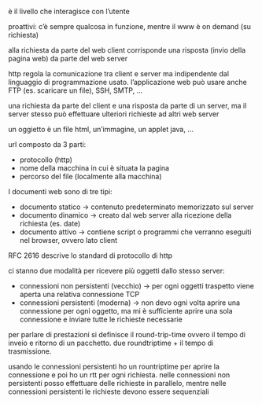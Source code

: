 è il livello  che interagisce con l’utente

proattivi: c’è sempre qualcosa in funzione, mentre il www è on demand (su richiesta)

alla richiesta da parte del web client corrisponde una risposta (invio della pagina web) da parte del web server

http regola la comunicazione tra client e server ma indipendente dal linguaggio di programmazione usato. l’applicazione web può usare anche FTP (es. scaricare un file), SSH, SMTP, …

una richiesta da parte del client e una risposta da parte di un server, ma il server stesso può effettuare ulteriori richieste ad altri web server

un oggietto è un file html, un’immagine, un applet java, …

url composto da 3 parti:
- protocollo (http)
- nome della macchina in cui è situata la pagina
- percorso del file (localmente alla macchina) 

I documenti web sono di tre tipi:
- documento statico → contenuto predeterminato memorizzato sul server
- documento dinamico → creato dal web server alla ricezione della richiesta (es. date)
- documento attivo → contiene script o programmi che verranno eseguiti nel browser, ovvero lato client

RFC 2616 descrive lo standard di protocollo di http

ci stanno due modalità per ricevere più oggetti dallo stesso server:
- connessioni non persistenti (vecchio) → per ogni oggetti traspetto viene aperta una relativa connessione TCP
- connessioni persistenti (moderna) → non devo ogni volta aprire una connessione per ogni oggetto, ma mi è sufficiente aprire una sola connessione e inviare tutte le richieste necessarie

per parlare di prestazioni si definisce il round-trip-time ovvero il tempo di inveio e ritorno di un pacchetto. due roundtriptime + il tempo di trasmissione.

usando le connessioni persistenti ho un rountriptime per aprire la connessione e poi ho un rtt per ogni richiesta. nelle connessioni non persistenti posso effettuare delle richieste in parallelo, mentre nelle connessioni persistenti le richieste devono essere sequenziali

